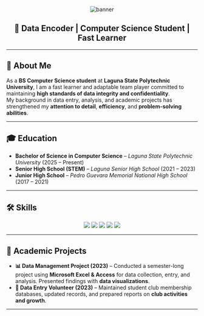 <!-- Banner -->
<p align="center">
  <img src="https://capsule-render.vercel.app/api?type=rect&color=0:000000,100:0d47a1&height=100&section=header&text=Keanne%20Rosario&fontSize=40&fontColor=ffffff&animation=fadeIn" alt="banner" />
</p>

<h2 align="center">📌 Data Encoder | Computer Science Student | Fast Learner</h2>

---

## 👤 About Me  
As a **BS Computer Science student** at **Laguna State Polytechnic University**, I am a fast learner and adaptable team player committed to maintaining **high standards of data integrity and confidentiality**.  
My background in data entry, analysis, and academic projects has strengthened my **attention to detail**, **efficiency**, and **problem-solving abilities**.  

---

## 🎓 Education  
- **Bachelor of Science in Computer Science** – *Laguna State Polytechnic University* (2025 – Present)  
- **Senior High School (STEM)** – *Laguna Senior High School* (2021 – 2023)  
- **Junior High School** – *Pedro Guevara Memorial National High School* (2017 – 2021)  

---

## 🛠 Skills  
<p align="center">
  <img src="https://img.shields.io/badge/Typing_Speed-65%20WPM-0d47a1?style=for-the-badge&logo=windows-terminal&logoColor=white" />
  <img src="https://img.shields.io/badge/Data%20Entry-98%25%20Accuracy-000000?style=for-the-badge&logo=databricks&logoColor=white" />
  <img src="https://img.shields.io/badge/Attention%20to%20Detail-✔-0d47a1?style=for-the-badge&logo=target&logoColor=white" />
  <img src="https://img.shields.io/badge/Research-Online%20&%20Product-000000?style=for-the-badge&logo=google&logoColor=white" />
  <img src="https://img.shields.io/badge/Database%20Management-Intermediate-0d47a1?style=for-the-badge&logo=mysql&logoColor=white" />
</p>  

---

## 📂 Academic Projects  
- **📊 Data Management Project (2023)** – Conducted a semester-long project using **Microsoft Excel & Access** for data collection, entry, and analysis. Presented findings with **data visualizations**.  
- **📝 Data Entry Volunteer (2023)** – Maintained student club membership databases, updated records, and prepared reports on **club activities and growth**.  

---
